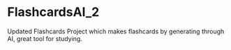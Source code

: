 # FlashcardsAI_2
Updated Flashcards Project which makes flashcards by generating through AI, great tool for studying.
